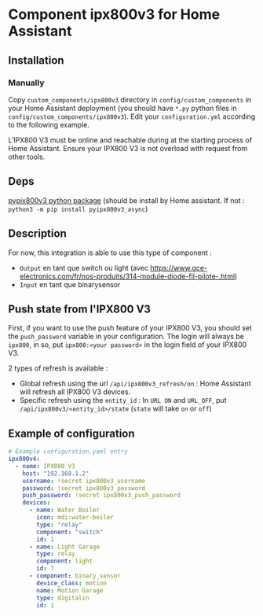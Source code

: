 # Component ipx800v3 for Home Assistant

## Installation

### Manually

Copy `custom_components/ipx800v3` directory in `config/custom_components` in your Home Assistant deployment (you should have `*.py` python files in `config/custom_components/ipx800v3`).
Edit your `configuration.yml` according to the following example.

L'IPX800 V3 must be online and reachable during at the starting process of Home Assistant.
Ensure your IPX800 V3 is not overload with request from other tools.

## Deps

[pypix800v3 python package](https://github.com/Xavieto/pypx800v3_async) (should be install by Home assistant. If not : `python3 -m pip install pyipx800v3_async`)

## Description

For now, this integration is able to use this type of component :

- `Output` en tant que switch ou light (avec https://www.gce-electronics.com/fr/nos-produits/314-module-diode-fil-pilote-.html)
- `Input` en tant que binarysensor

## Push state from l'IPX800 V3

First, if you want to use the push feature of your IPX800 V3, you should set the `push_password` variable in your configuration. The login will always be `ipx800`, in so, put `ipx800:<your password>` in the login field of your IPX800 V3.

2 types of refresh is available : 

- Global refresh using the url `/api/ipx800v3_refresh/on` : Home Assistant will refresh all IPX800 V3 devices.
- Specific refresh using the `entity_id` : In `URL ON` and `URL_OFF`, put `/api/ipx800v3/<entity_id>/state`  (`state` will take `on` or `off`)

## Example of configuration

```yaml
# Example configuration.yaml entry
ipx800v4:
  - name: IPX800 V3
    host: "192.168.1.2"
    username: !secret ipx800v3_username
    password: !secret ipx800v3_password
    push_password: !secret ipx800v3_push_password
    devices:
      - name: Water Boiler
        icon: mdi:water-boiler
        type: "relay"
        component: "switch"
        id: 1
      - name: Light Garage
        type: relay
        component: light
        id: 7
      - component: binary_sensor
        device_class: motion
        name: Motion Garage
        type: digitalin
        id: 1
```
